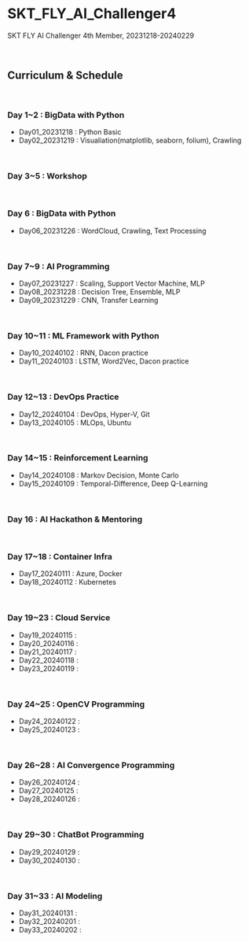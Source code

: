 # SKT_FLY_AI_Challenger4
SKT FLY AI Challenger 4th Member, 20231218-20240229

<br>

## Curriculum & Schedule

<br>

### Day 1~2 : BigData with Python
- Day01_20231218 : Python Basic
- Day02_20231219 : Visualiation(matplotlib, seaborn, folium), Crawling

<br>

### Day 3~5 : Workshop

<br>

### Day 6 : BigData with Python
- Day06_20231226 : WordCloud, Crawling, Text Processing

<br>

### Day 7~9 : AI Programming
- Day07_20231227 : Scaling, Support Vector Machine, MLP
- Day08_20231228 : Decision Tree, Ensemble, MLP
- Day09_20231229 : CNN, Transfer Learning

<br>

### Day 10~11 : ML Framework with Python
- Day10_20240102 : RNN, Dacon practice
- Day11_20240103 : LSTM, Word2Vec, Dacon practice

<br>

### Day 12~13 : DevOps Practice
- Day12_20240104 : DevOps, Hyper-V, Git
- Day13_20240105 : MLOps, Ubuntu

<br>

### Day 14~15 : Reinforcement Learning
- Day14_20240108 : Markov Decision, Monte Carlo
- Day15_20240109 : Temporal-Difference, Deep Q-Learning

<br>

### Day 16 : AI Hackathon & Mentoring

<br>

### Day 17~18 : Container Infra
- Day17_20240111 : Azure, Docker
- Day18_20240112 : Kubernetes

<br>

### Day 19~23 : Cloud Service
- Day19_20240115 :
- Day20_20240116 :
- Day21_20240117 :
- Day22_20240118 :
- Day23_20240119 :

<br>

### Day 24~25 : OpenCV Programming
- Day24_20240122 :
- Day25_20240123 :

<br>

### Day 26~28 : AI Convergence Programming
- Day26_20240124 :
- Day27_20240125 :
- Day28_20240126 :

<br>

### Day 29~30 : ChatBot Programming
- Day29_20240129 :
- Day30_20240130 :

<br>

### Day 31~33 : AI Modeling
- Day31_20240131 :
- Day32_20240201 :
- Day33_20240202 :

<br>
